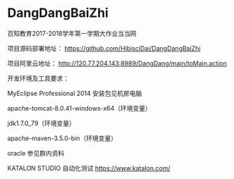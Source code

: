 # DangDangBaiZhi
百知教育2017-2018学年第一学期大作业当当网

项目源码部署地址：
https://github.com/HibisciDai/DangDangBaiZhi

项目阿里云地址：
http://120.77.204.143:8989/DangDang/main/toMain.action

开发环境及工具要求：

MyEclipse Professional 2014 安装包见机房电脑

apache-tomcat-8.0.41-windows-x64（环境变量）

jdk1.7.0_79（环境变量）

apache-maven-3.5.0-bin（环境变量）

oracle 参见群内资料

KATALON STUDIO 自动化测试 https://www.katalon.com/
